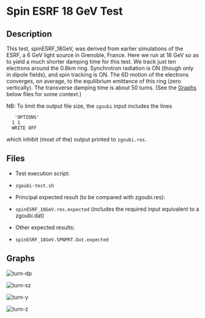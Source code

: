 Spin ESRF 18 GeV Test
=====================

Description
-----------

This test, spinESRF_18GeV, was derived from earlier simulations of the
ESRF, a 6 GeV light source in Grenoble, France. Here we run at 18 GeV
so as to yield a much shorter damping time for this test. We track just
ten electrons around the 0.8km ring. Synchrotron radiation is ON (though
only in dipole fields), and spin tracking is ON. The 6D motion of the
electrons converges, on average, to the equilibrium emittance of this
ring (zero vertically). The transverse damping time is about 50 turns.
(See the [Graphs] below files for some context.)

NB: To limit the output file size, the `zgoubi` input includes the lines

```
   'OPTIONS'
  1 1
  WRITE OFF
```

which inhibit (most of the) output printed to `zgoubi.res`.


Files
-----

* Test execution script: 
 - `zgoubi-test.sh`

* Principal expected result (to be compared with zgoubi.res):
 - `spinESRF_18GeV.res.expected` (includes the required input equivalent to a zgoubi.dat)

* Other expected results:
 -  `spinESRF_18GeV.SPNPRT.Out.expected`


Graphs
------

![turn-dp](https://user-images.githubusercontent.com/13108868/46050816-047dc900-c0eb-11e8-93da-c767123cc611.png)

![turn-sz](https://user-images.githubusercontent.com/13108868/46050817-047dc900-c0eb-11e8-898f-318d6da41102.png)

![turn-y](https://user-images.githubusercontent.com/13108868/46050818-047dc900-c0eb-11e8-86a9-fcc27bc672db.png)

![turn-z](https://user-images.githubusercontent.com/13108868/46050819-047dc900-c0eb-11e8-944a-478c16c52b2b.png)


[Graphs]: #graphs

